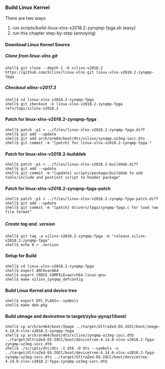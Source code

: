 ### Build Linux Kernel

There are two ways

1. run scripts/build-linux-xlnx-v2018.2-zynqmp-fpga.sh (easy)
2. run this chapter step-by-step (annoying)

#### Download Linux Kernel Source

##### Clone from linux-xlnx.git

```console
shell$ git clone --depth 1 -b xilinx-v2018.2 https://github.com/Xilinx/linux-xlnx.git linux-xlnx-v2018.2-zynqmp-fpga
```

##### Checkout xilinx-v2017.3

```console
shell$ cd linux-xlnx-v2018.2-zynqmp-fpga
shell$ git checkout -b linux-xlnx-v2018.2-zynqmp-fpga refs/tags/xilinx-v2018.2
```

#### Patch for linux-xlnx-v2018.2-zynqmp-fpga

```console
shell$ patch -p1 < ../files/linux-xlnx-v2018.2-zynqmp-fpga.diff
shell$ git add --update
shell$ git add arch/arm64/boot/dts/xilinx/zynqmp-uz3eg-iocc.dts
shell$ git commit -m "[patch] for linux-xlnx-v2018.2-zynqmp-fpga."
```

#### Patch for linux-xlnx-v2018.2-builddeb

```console
shell$ patch -p1 < ../files/linux-xlnx-v2018.2-builddeb.diff
shell$ git add --update
shell$ git commit -m "[update] scripts/package/builddeb to add tools/include and postinst script to header package"
```

#### Patch for linux-xlnx-v2018.2-zynqmp-fpga-patch

```console
shell$ patch -p1 < ../files/linux-xlnx-v2018.2-zynqmp-fpga-patch.diff
shell$ git add --update
shell$ git commit -m "[patch] drivers/fpga/zynqmp-fpga.c for load raw file format"
```

###

##### Create tag and .version

```console
shell$ git tag -a xilinx-v2018.2-zynqmp-fpga -m "release xilinx-v2018.2-zynqmp-fpga"
shell$ echo 0 > .version
```

#### Setup for Build 

````console
shell$ cd linux-xlnx-v2018.2-zynqmp-fpga
shell$ export ARCH=arm64
shell$ export CROSS_COMPILE=aarch64-linux-gnu-
shell$ make xilinx_zynqmp_defconfig
````

#### Build Linux Kernel and device tree

````console
shell$ export DTC_FLAGS=--symbols
shell$ make deb-pkg
````

#### Build uImage and devicetree to target/zybo-pynqz1/boot/

```console
shell$ cp arch/arm64/boot/Image ../target/UltraZed-EG-IOCC/boot/image-4.14.0-xlnx-v2018.2-zynqmp-fpga
shell$ cp arch/arm64/boot/dts/xilinx/zynqmp-uz3eg-iocc.dtb ../target/UltraZed-EG-IOCC/boot/devicetree-4.14.0-xlnx-v2018.2-fpga-zynqmp-uz3eg-iocc.dtb
shell$ ./scripts/dtc/dtc -I dtb -O dts --symbols -o ../target/UltraZed-EG-IOCC/boot/devicetree-4.14.0-xlnx-v2018.2-fpga-zynqmp-uz3eg-iocc.dts ../target/UltraZed-EG-IOCC/boot/devicetree-4.14.0-xlnx-v2018.2-fpga-zynqmp-uz3eg-iocc.dtb
```
